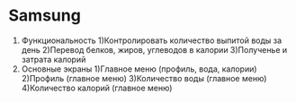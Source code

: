 # Samsung

1. Функциональность
 1)Контролировать количество выпитой воды за день
 2)Перевод белков, жиров, углеводов в калории
 3)Полученье и затрата калорий
2. Основные экраны
 1)Главное меню (профиль, вода, калории)
 2)Профиль (главное меню)
 3)Количество воды (главное меню)
 4)Количество калорий (главное меню)
